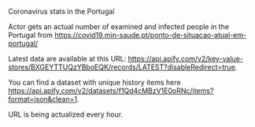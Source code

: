 Coronavirus stats in the Portugal

Actor gets an actual number of examined and infected people in the Portugal from https://covid19.min-saude.pt/ponto-de-situacao-atual-em-portugal/

Latest data are available at this URL: https://api.apify.com/v2/key-value-stores/BXGEYTTUQzYBboEQK/records/LATEST?disableRedirect=true.

You can find a dataset with unique history items here https://api.apify.com/v2/datasets/f1Qd4cMBzV1E0oRNc/items?format=json&clean=1.

URL is being actualized every hour.
